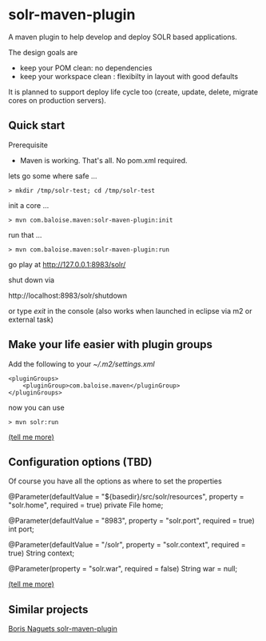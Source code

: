 # solr-maven-plugin

A maven plugin to help develop and deploy SOLR based applications.

The design goals are

- keep your POM clean: no dependencies
- keep your workspace clean : flexibilty in layout with good defaults
 
It is planned to support deploy life cycle too (create, update, delete, migrate cores on production servers).

## Quick start

Prerequisite
- Maven is working. That's all. No pom.xml required.

lets go some where safe ...

`> mkdir /tmp/solr-test; cd /tmp/solr-test`

init a core ...

`> mvn com.baloise.maven:solr-maven-plugin:init`

run that ...

`> mvn com.baloise.maven:solr-maven-plugin:run`

go play at http://127.0.0.1:8983/solr/

shut down via 

http://localhost:8983/solr/shutdown

or type *exit* in the console (also works when launched in eclipse via m2 or external task)

## Make your life easier with plugin groups

Add the following to your *~/.m2/settings.xml*

```
<pluginGroups>
	<pluginGroup>com.baloise.maven</pluginGroup>
</pluginGroups>
```

now you can use

`> mvn solr:run`

[(tell me more)](http://maven.apache.org/guides/introduction/introduction-to-plugin-prefix-mapping.html#Configuring_Maven_to_Search_for_Plugins)

## Configuration options (TBD)

Of course you have all the options as where to set the properties


  @Parameter(defaultValue = "${basedir}/src/solr/resources", property = "solr.home", required = true)
  private File home;
  
  @Parameter(defaultValue = "8983", property = "solr.port", required = true)
  int port;

  @Parameter(defaultValue = "/solr", property = "solr.context", required = true)
  String context;
  
  @Parameter(property = "solr.war", required = false)
  String war = null;

[(tell me more)](http://docs.codehaus.org/display/MAVENUSER/MavenPropertiesGuide)


## Similar projects

[Boris Naguets solr-maven-plugin](https://github.com/BorisNaguet/solr-maven-plugin)
